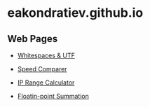 eakondratiev.github.io
======================

Web Pages
---------

* [Whitespaces & UTF](https://eakondratiev.github.io/ws.htm)

* [Speed Comparer](https://eakondratiev.github.io/speed.htm)

* [IP Range Calculator](https://eakondratiev.github.io/iprange.htm)

* [Floatin-point Summation](https://eakondratiev.github.io/floating-point-summation.htm)
